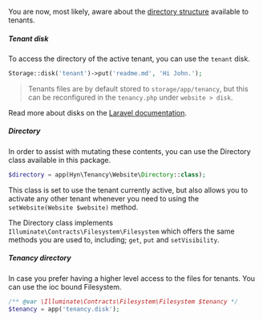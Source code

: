 You are now, most likely, aware about the [directory structure][directory-structure]
available to tenants. 

##### Tenant disk

To access the directory of the active tenant, you can use the `tenant` disk. 

```php
Storage::disk('tenant')->put('readme.md', 'Hi John.');
```

> Tenants files are by default stored to `storage/app/tenancy`, but this can be reconfigured
in the `tenancy.php` under `website > disk`. 

Read more about disks on the [Laravel documentation][laravel-filesystem].

##### Directory

In order to assist with mutating these contents, you can use the
Directory class available in this package.

```php
$directory = app(Hyn\Tenancy\Website\Directory::class);
```

This class is set to use the tenant currently active, but also allows you to activate
any other tenant whenever you need to using the `setWebsite(Website $website)` method.

The Directory class implements `Illuminate\Contracts\Filesystem\Filesystem` which offers
the same methods you are used to, including; `get`, `put` and `setVisibility`.

##### Tenancy directory

In case you prefer having a higher level access to the files for tenants. You can use the ioc bound
Filesystem.

```php
/** @var \Illuminate\Contracts\Filesystem\Filesystem $tenancy */
$tenancy = app('tenancy.disk');
```

[directory-structure]: /documentation/tenant/structure
[laravel-filesystem]: https://laravel.com/docs/5.5/filesystem